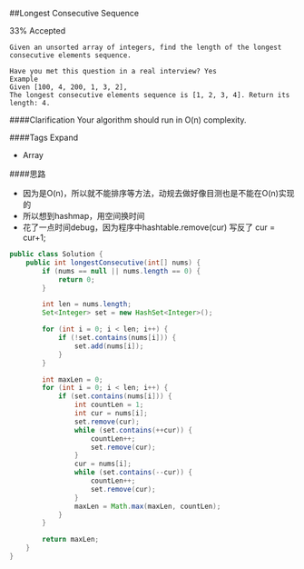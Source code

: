 ##Longest Consecutive Sequence

33% Accepted

	Given an unsorted array of integers, find the length of the longest consecutive elements sequence.

	Have you met this question in a real interview? Yes
	Example
	Given [100, 4, 200, 1, 3, 2],
	The longest consecutive elements sequence is [1, 2, 3, 4]. Return its length: 4.

####Clarification
Your algorithm should run in O(n) complexity.

####Tags Expand
- Array

####思路
- 因为是O(n)，所以就不能排序等方法，动规去做好像目测也是不能在O(n)实现的
- 所以想到hashmap，用空间换时间
- 花了一点时间debug，因为程序中hashtable.remove(cur) 写反了 cur = cur+1;

```java
public class Solution {
    public int longestConsecutive(int[] nums) {
        if (nums == null || nums.length == 0) {
            return 0;
        }

        int len = nums.length;
        Set<Integer> set = new HashSet<Integer>();

        for (int i = 0; i < len; i++) {
            if (!set.contains(nums[i])) {
                set.add(nums[i]);
            }
        }

        int maxLen = 0;
        for (int i = 0; i < len; i++) {
            if (set.contains(nums[i])) {
                int countLen = 1;
                int cur = nums[i];
                set.remove(cur);
                while (set.contains(++cur)) {
                    countLen++;
                    set.remove(cur);
                }
                cur = nums[i];
                while (set.contains(--cur)) {
                    countLen++;
                    set.remove(cur);
                }
                maxLen = Math.max(maxLen, countLen);
            }
        }

        return maxLen;
    }
}
```
